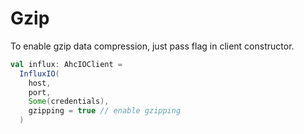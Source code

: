 # Gzip

To enable gzip data compression, just pass flag in client constructor.
```scala
val influx: AhcIOClient = 
  InfluxIO(
    host,
    port,
    Some(credentials), 
    gzipping = true // enable gzipping
  )
```